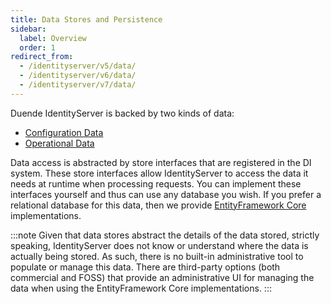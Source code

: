 ```yaml
---
title: Data Stores and Persistence
sidebar:
  label: Overview
  order: 1
redirect_from:
  - /identityserver/v5/data/
  - /identityserver/v6/data/
  - /identityserver/v7/data/
---
```


Duende IdentityServer is backed by two kinds of data:

* [Configuration Data](/identityserver/data/configuration/)
* [Operational Data](/identityserver/data/operational/)

Data access is abstracted by store interfaces that are registered in the DI system.
These store interfaces allow IdentityServer to access the data it needs at runtime when processing requests.
You can implement these interfaces yourself and thus can use any database you wish.
If you prefer a relational database for this data, then we provide [EntityFramework Core](/identityserver/data/ef/) implementations.

:::note
Given that data stores abstract the details of the data stored, strictly speaking, IdentityServer does not know or
understand where the data is actually being stored.
As such, there is no built-in administrative tool to populate or manage this data.
There are third-party options (both commercial and FOSS) that provide an administrative UI for managing the data when
using the EntityFramework Core implementations.
:::
